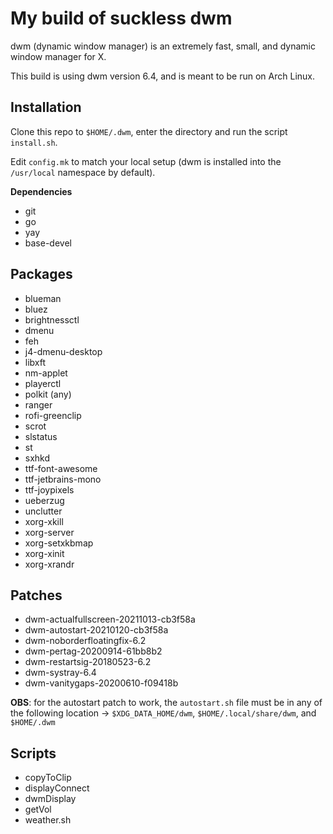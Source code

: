 # My build of suckless dwm

dwm (dynamic window manager) is an extremely fast, small, and dynamic window manager for X.

This build is using dwm version 6.4, and is meant to be run on Arch Linux.

## Installation

Clone this repo to `$HOME/.dwm`, enter the directory and run the script `install.sh`.

Edit `config.mk` to match your local setup (dwm is installed into
the `/usr/local` namespace by default).

**Dependencies**

- git
- go
- yay
- base-devel

## Packages

- blueman
- bluez
- brightnessctl
- dmenu
- feh
- j4-dmenu-desktop
- libxft
- nm-applet
- playerctl
- polkit (any)
- ranger
- rofi-greenclip
- scrot
- slstatus
- st
- sxhkd
- ttf-font-awesome
- ttf-jetbrains-mono
- ttf-joypixels
- ueberzug
- unclutter
- xorg-xkill
- xorg-server
- xorg-setxkbmap
- xorg-xinit
- xorg-xrandr

## Patches

- dwm-actualfullscreen-20211013-cb3f58a
- dwm-autostart-20210120-cb3f58a
- dwm-noborderfloatingfix-6.2
- dwm-pertag-20200914-61bb8b2
- dwm-restartsig-20180523-6.2
- dwm-systray-6.4
- dwm-vanitygaps-20200610-f09418b

**OBS**: for the autostart patch to work, the `autostart.sh` file must be in any of the following location -> `$XDG_DATA_HOME/dwm`, `$HOME/.local/share/dwm`, and `$HOME/.dwm` 

## Scripts

- copyToClip
- displayConnect
- dwmDisplay
- getVol
- weather.sh

